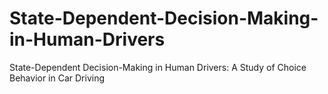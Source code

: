 # State-Dependent-Decision-Making-in-Human-Drivers
State-Dependent Decision-Making in Human Drivers: A Study of Choice Behavior in Car Driving
